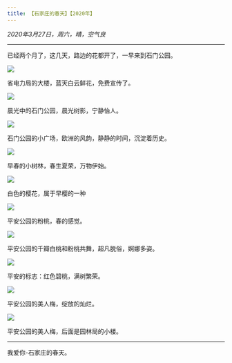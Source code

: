 ```yaml
---
title: 【石家庄的春天】【2020年】
---
```


*2020年3月27日，周六，晴，空气良*

***

已经两个月了，这几天，路边的花都开了，一早来到石门公园。

![](https://cdn.jsdelivr.net/gh/185zy/PicturesLibrary/img/IMG_20200328_075842.jpg)

省电力局的大楼，蓝天白云鲜花，免费宣传了。

![](https://cdn.jsdelivr.net/gh/185zy/PicturesLibrary/img/IMG_20200328_080152.jpg)

晨光中的石门公园，晨光树影，宁静怡人。

![](https://cdn.jsdelivr.net/gh/185zy/PicturesLibrary/img/IMG_20200328_080255.jpg)

石门公园的小广场，欧洲的风韵，静静的时间，沉淀着历史。

![](https://cdn.jsdelivr.net/gh/185zy/PicturesLibrary/img/IMG_20200328_081459.jpg)

早春的小树林，春生夏荣，万物伊始。

![](https://cdn.jsdelivr.net/gh/185zy/PicturesLibrary/img/IMG_20200328_081649.jpg)

白色的樱花，属于早樱的一种

![](https://cdn.jsdelivr.net/gh/185zy/PicturesLibrary/img/IMG_20200328_100749.jpg)

平安公园的粉桃，春的感觉。

![](https://cdn.jsdelivr.net/gh/185zy/PicturesLibrary/img/IMG_20200328_101329.jpg)

平安公园的千瓣白桃和粉桃共舞，超凡脱俗，婀娜多姿。

![](https://cdn.jsdelivr.net/gh/185zy/PicturesLibrary/img/IMG_20200328_101426.jpg)

平安的标志：红色碧桃，满树繁荣。

![](https://cdn.jsdelivr.net/gh/185zy/PicturesLibrary/img/IMG_20200328_102437.jpg)

平安公园的美人梅，绽放的灿烂。

![](https://cdn.jsdelivr.net/gh/185zy/PicturesLibrary/img/IMG_20200328_103447.jpg)

平安公园的美人梅，后面是园林局的小楼。

***

我爱你-石家庄的春天。